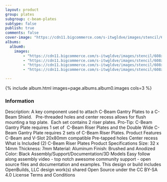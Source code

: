 ```yaml
---
layout: product
group: plates
subgroup: c-beam-plates
subtype: false
publish: true
comments: false
cover-image: "https://cdn11.bigcommerce.com/s-itwgldve/images/stencil/608x608/products/223/4415/profile_c-beam_riser__96923.1675310606.png?c=2"
albums:
  album0:
    images:
        - "https://cdn11.bigcommerce.com/s-itwgldve/images/stencil/608x608/products/223/4415/profile_c-beam_riser__96923.1675310606.png?c=2"
        - "https://cdn11.bigcommerce.com/s-itwgldve/images/stencil/608x608/products/223/4418/c-beam_riser_in_use__60919.1675310606.png?c=2"
        - "https://cdn11.bigcommerce.com/s-itwgldve/images/stencil/608x608/products/223/4417/c-beam_riser_2__48234.1675310606.png?c=2"
        - "https://cdn11.bigcommerce.com/s-itwgldve/images/stencil/608x608/products/223/4416/c-beam_riser__68326.1675310606.png?c=2"

---
```


{% include album.html images=page.albums.album0.images cols=3 %}

### Information

Description:
 A key component used to attach C-Beam Gantry Plates to a C-Beam Shield.   Pre-threaded holes and center recess allows for flush mounting a top plate.  Each set contains 2 riser plates. Pro-Tip: C-Beam Gantry Plate requires 1 set of  C-Beam Riser Plates and the Double Wide C-Beam Gantry Plate requires 2 sets of C-Beam Riser Plates. Product Features  C-Beam and V-Slot 20x80mm compatible Pre-tapped holes Center recess What is Included  (2) C-Beam Riser Plates  Product Specifications  Size: 32 x 14mm Thickness: 7mm Material: Aluminum Finish: Brushed and Anodized Color: Black   Assembly/Support/Documentation/3D Models   Easy follow along assembly video - top notch awesome community support - open source files and documentation and examples. This design or build includes  OpenBuilds, LLC design work(s) shared Open Source under the CC BY-SA 4.0 License Terms and Conditions  

